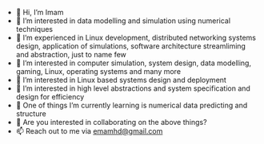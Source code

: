 - 👋 Hi, I’m Imam
- 👀 I’m interested in data modelling and simulation using numerical techniques
- 👀 I’m experienced in Linux development, distributed networking systems design, application of simulations, software architecture streamliming and abstraction, just to name few 
- 👀 I’m interested in computer simulation, system design, data modelling, gaming, Linux, operating systems and many more
- 👀 I’m interested in Linux based systems design and deployment
- 👀 I’m interested in high level abstractions and system specification and design for efficiency
- 🌱 One of things I’m currently learning is numerical data predicting and structure
- 💞️ Are you interested in collaborating on the above things?
- 📫 Reach out to me via emamhd@gmail.com

<!---
imamhs/imamhs is a ✨ special ✨ repository because its `README.md` (this file) appears on your GitHub profile.
You can click the Preview link to take a look at your changes.
--->
